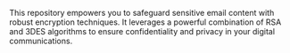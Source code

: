 This repository empowers you to safeguard sensitive email content with robust encryption techniques. It leverages a powerful combination of RSA and 3DES algorithms to ensure confidentiality and privacy in your digital communications.
